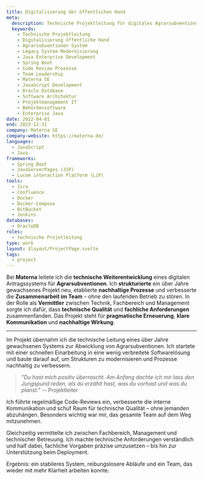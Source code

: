 ```yaml
---
title: Digitalisierung der öffentlichen Hand
meta:
  description: Technische Projektleitung für digitales Agrarsubventionssystem bei Materna SE. Modernisierung legacy System, nachhaltige Prozessverbesserung, Code-Reviews und Teamführung mit Java, Spring Boot und JavaScript.
  keywords:
    - Technische Projektleitung
    - Digitalisierung öffentliche Hand
    - Agrarsubventionen System
    - Legacy System Modernisierung
    - Java Enterprise Development
    - Spring Boot
    - Code Review Prozesse
    - Team Leadership
    - Materna SE
    - JavaScript Development
    - Oracle Database
    - Software Architektur
    - Projektmanagement IT
    - Behördensoftware
    - Enterprise Java
date: 2022-04-01
end: 2023-12-31
company: Materna SE
company-website: https://materna.de/
languages:
  - JavaScript
  - Java
frameworks:
  - Spring Boot
  - JavaServerPages (JSP)
  - Lucom interaction Platform (LiP)
tools:
  - Jira
  - Confluence
  - Docker
  - Docker-Compose
  - BitBucket
  - Jenkins
databases:
  - OracleDB
roles:
  - technische Projetleitung
type: work
layout: $layout/ProjectPage.svelte
tags:
  - project
---
```


Bei **Materna** leitete ich die **technische Weiterentwicklung** eines digitalen Antragssystems für **Agrarsubventionen**. Ich **strukturierte** ein über Jahre gewachsenes Projekt neu, etablierte **nachhaltige Prozesse** und verbesserte die **Zusammenarbeit im Team** – ohne den laufenden Betrieb zu stören. In der Rolle als **Vermittler** zwischen Technik, Fachbereich und Management sorgte ich dafür, dass **technische Qualität** und **fachliche Anforderungen** zusammenfanden. Das Projekt steht für **pragmatische Erneuerung**, **klare Kommunikation** und **nachhaltige Wirkung**.

---

Im Projekt übernahm ich die technische Leitung eines über Jahre gewachsenen Systems zur Abwicklung von Agrarsubventionen. Ich startete mit einer schnellen Einarbeitung in eine wenig verbreitete Softwarelösung und baute darauf auf, um Strukturen zu modernisieren und Prozesse nachhaltig zu verbessern.

> _"Du hast mich positiv überrascht. Am Anfang dachte ich mir lass den Jungspund reden, als du erzählt hast, was du vorhast und was du planst."_
> -- Projektleiter

Ich führte regelmäßige Code-Reviews ein, verbesserte die interne Kommunikation und schuf Raum für technische Qualität – ohne jemanden abzuhängen. Besonders wichtig war mir, das gesamte Team auf dem Weg mitzunehmen.

Gleichzeitig vermittelte ich zwischen Fachbereich, Management und technischer Betreuung. Ich machte technische Anforderungen verständlich und half dabei, fachliche Vorgaben präzise umzusetzen – bis hin zur Unterstützung beim Deployment.

Ergebnis: ein stabileres System, reibungslosere Abläufe und ein Team, das wieder mit mehr Klarheit arbeiten konnte.
